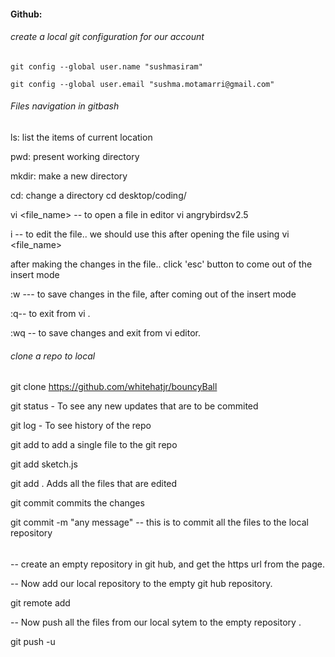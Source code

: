 #### Github:

###### create a local git configuration for our account



```
git config --global user.name "sushmasiram"

git config --global user.email "sushma.motamarri@gmail.com"
```



###### Files navigation in gitbash

ls: list the items of current location

pwd: present working directory

mkdir: make a new directory

cd: change a directory
cd desktop/coding/

vi <file_name> -- to open a file in editor
vi angrybirdsv2.5

i -- to edit the file.. we should use this after opening the file using vi <file_name>

after making the changes in the file.. click 'esc' button to come out of the insert mode

:w --- to save changes in the file, after coming out of the insert mode

:q-- to exit from vi . 

:wq -- to save changes and exit from vi editor.



###### clone a repo to local

git clone https://github.com/whitehatjr/bouncyBall

git status - To see any new updates that are to be commited

git log - To see history of the repo

git add <filename> to add a single file to the git repo

git add sketch.js

git add .   Adds all the files that are edited

git commit     commits the changes

git commit -m "any message" -- this is to commit all the files to the local repository 

###### 


-- create an empty repository in git hub, and get the https url from the page.

-- Now add our local repository to the empty git hub repository.

 git remote add <empty repository name> <empty repository url>

-- Now push all the files from our local sytem to the empty repository .

git push -u <empty repository name> 
